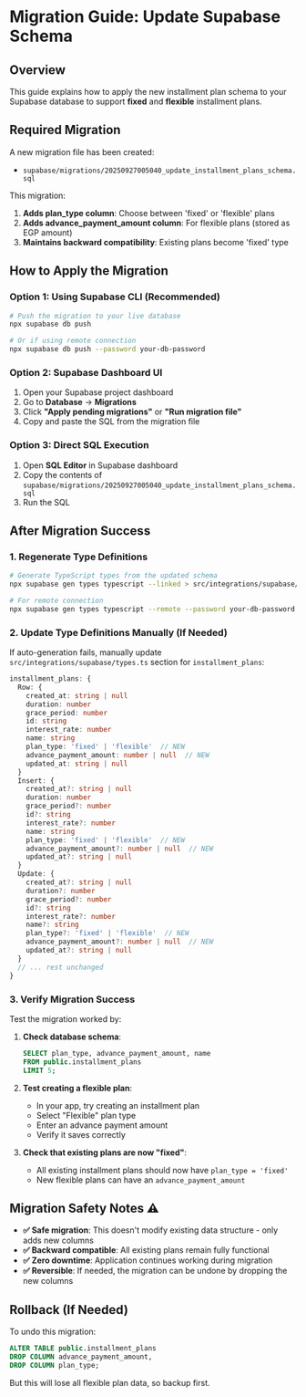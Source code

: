 # Migration Guide: Update Supabase Schema

## Overview
This guide explains how to apply the new installment plan schema to your Supabase database to support **fixed** and **flexible** installment plans.

## Required Migration
A new migration file has been created: 
- `supabase/migrations/20250927005040_update_installment_plans_schema.sql`

This migration:
1. **Adds plan_type column**: Choose between 'fixed' or 'flexible' plans
2. **Adds advance_payment_amount column**: For flexible plans (stored as EGP amount)
3. **Maintains backward compatibility**: Existing plans become 'fixed' type

## How to Apply the Migration

### Option 1: Using Supabase CLI (Recommended)
```bash
# Push the migration to your live database
npx supabase db push

# Or if using remote connection
npx supabase db push --password your-db-password
```

### Option 2: Supabase Dashboard UI
1. Open your Supabase project dashboard
2. Go to **Database** → **Migrations**  
3. Click **"Apply pending migrations"** or **"Run migration file"**
4. Copy and paste the SQL from the migration file

### Option 3: Direct SQL Execution
1. Open **SQL Editor** in Supabase dashboard  
2. Copy the contents of `supabase/migrations/20250927005040_update_installment_plans_schema.sql`
3. Run the SQL

## After Migration Success

### 1. Regenerate Type Definitions 
```bash
# Generate TypeScript types from the updated schema
npx supabase gen types typescript --linked > src/integrations/supabase/types.ts

# For remote connection
npx supabase gen types typescript --remote --password your-db-password > src/integrations/supabase/types.ts
```

### 2. Update Type Definitions Manually (If Needed)
If auto-generation fails, manually update `src/integrations/supabase/types.ts` section for `installment_plans`:

```typescript
installment_plans: {
  Row: {
    created_at: string | null
    duration: number
    grace_period: number
    id: string
    interest_rate: number
    name: string
    plan_type: 'fixed' | 'flexible'  // NEW
    advance_payment_amount: number | null  // NEW
    updated_at: string | null
  }
  Insert: {
    created_at?: string | null
    duration: number
    grace_period?: number
    id?: string
    interest_rate?: number
    name: string
    plan_type: 'fixed' | 'flexible'  // NEW
    advance_payment_amount?: number | null  // NEW
    updated_at?: string | null
  }
  Update: {
    created_at?: string | null
    duration?: number
    grace_period?: number
    id?: string
    interest_rate?: number
    name?: string
    plan_type?: 'fixed' | 'flexible'  // NEW
    advance_payment_amount?: number | null  // NEW
    updated_at?: string | null
  }
  // ... rest unchanged
}
```

### 3. Verify Migration Success
Test the migration worked by:

1. **Check database schema**:
   ```sql
   SELECT plan_type, advance_payment_amount, name 
   FROM public.installment_plans 
   LIMIT 5;
   ```

2. **Test creating a flexible plan**:
   - In your app, try creating an installment plan  
   - Select "Flexible" plan type
   - Enter an advance payment amount
   - Verify it saves correctly

3. **Check that existing plans are now "fixed"**:
   - All existing installment plans should now have `plan_type = 'fixed'`
   - New flexible plans can have an `advance_payment_amount`

## Migration Safety Notes ⚠️

- **✅ Safe migration**: This doesn't modify existing data structure - only adds new columns
- **✅ Backward compatible**: All existing plans remain fully functional  
- **✅ Zero downtime**: Application continues working during migration
- **✅ Reversible**: If needed, the migration can be undone by dropping the new columns

## Rollback (If Needed)
To undo this migration:
```sql
ALTER TABLE public.installment_plans 
DROP COLUMN advance_payment_amount,
DROP COLUMN plan_type;
```

But this will lose all flexible plan data, so backup first.


